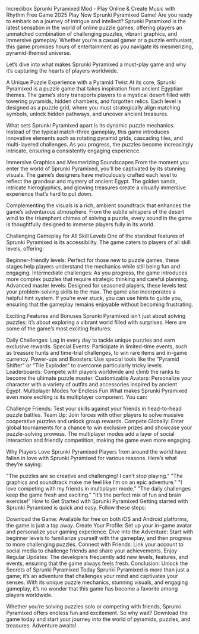 Incredibox Sprunki Pyramixed Mod - Play Online & Create Music with Rhythm Free Game 2025
Play Now Sprunki Pyramixed Game!
Are you ready to embark on a journey of intrigue and intellect? Sprunki Pyramixed is the latest sensation in the world of online puzzle games, offering players an unmatched combination of challenging puzzles, vibrant graphics, and immersive gameplay. Whether you’re a casual gamer or a puzzle enthusiast, this game promises hours of entertainment as you navigate its mesmerizing, pyramid-themed universe.

Let’s dive into what makes Sprunki Pyramixed a must-play game and why it’s capturing the hearts of players worldwide.

A Unique Puzzle Experience with a Pyramid Twist
At its core, Sprunki Pyramixed is a puzzle game that takes inspiration from ancient Egyptian themes. The game’s story transports players to a mystical desert filled with towering pyramids, hidden chambers, and forgotten relics. Each level is designed as a puzzle grid, where you must strategically align matching symbols, unlock hidden pathways, and uncover ancient treasures.

What sets Sprunki Pyramixed apart is its dynamic puzzle mechanics. Instead of the typical match-three gameplay, this game introduces innovative elements such as rotating pyramid grids, cascading tiles, and multi-layered challenges. As you progress, the puzzles become increasingly intricate, ensuring a consistently engaging experience.

Immersive Graphics and Mesmerizing Soundscapes
From the moment you enter the world of Sprunki Pyramixed, you’ll be captivated by its stunning visuals. The game’s designers have meticulously crafted each level to reflect the grandeur and mystery of ancient Egypt. The golden sands, intricate hieroglyphics, and glowing treasures create a visually immersive experience that’s hard to put down.

Complementing the visuals is a rich, ambient soundtrack that enhances the game’s adventurous atmosphere. From the subtle whispers of the desert wind to the triumphant chimes of solving a puzzle, every sound in the game is thoughtfully designed to immerse players fully in its world.

Challenging Gameplay for All Skill Levels
One of the standout features of Sprunki Pyramixed is its accessibility. The game caters to players of all skill levels, offering:

Beginner-friendly levels: Perfect for those new to puzzle games, these stages help players understand the mechanics while still being fun and engaging.
Intermediate challenges: As you progress, the game introduces more complex puzzles that require strategic thinking and careful planning.
Advanced master levels: Designed for seasoned players, these levels test your problem-solving skills to the max.
The game also incorporates a helpful hint system. If you’re ever stuck, you can use hints to guide you, ensuring that the gameplay remains enjoyable without becoming frustrating.

Exciting Features and Bonuses
Sprunki Pyramixed isn’t just about solving puzzles; it’s about exploring a vibrant world filled with surprises. Here are some of the game’s most exciting features:

Daily Challenges: Log in every day to tackle unique puzzles and earn exclusive rewards.
Special Events: Participate in limited-time events, such as treasure hunts and time-trial challenges, to win rare items and in-game currency.
Power-ups and Boosters: Use special tools like the "Pyramid Shifter" or "Tile Exploder" to overcome particularly tricky levels.
Leaderboards: Compete with players worldwide and climb the ranks to become the ultimate puzzle master.
Customizable Avatars: Personalize your character with a variety of outfits and accessories inspired by ancient Egypt.
Multiplayer Modes for Endless Fun
What makes Sprunki Pyramixed even more exciting is its multiplayer component. You can:

Challenge Friends: Test your skills against your friends in head-to-head puzzle battles.
Team Up: Join forces with other players to solve massive cooperative puzzles and unlock group rewards.
Compete Globally: Enter global tournaments for a chance to win exclusive prizes and showcase your puzzle-solving prowess.
The multiplayer modes add a layer of social interaction and friendly competition, making the game even more engaging.

Why Players Love Sprunki Pyramixed
Players from around the world have fallen in love with Sprunki Pyramixed for various reasons. Here’s what they’re saying:

"The puzzles are so creative and challenging! I can’t stop playing."
"The graphics and soundtrack make me feel like I’m on an epic adventure."
"I love competing with my friends in multiplayer mode."
"The daily challenges keep the game fresh and exciting."
"It’s the perfect mix of fun and brain exercise!"
How to Get Started with Sprunki Pyramixed
Getting started with Sprunki Pyramixed is quick and easy. Follow these steps:

Download the Game: Available for free on both iOS and Android platforms, the game is just a tap away.
Create Your Profile: Set up your in-game avatar and personalize your gaming experience.
Dive into the Adventure: Start with beginner levels to familiarize yourself with the gameplay, and then progress to more challenging puzzles.
Connect with Friends: Link your account to social media to challenge friends and share your achievements.
Enjoy Regular Updates: The developers frequently add new levels, features, and events, ensuring that the game always feels fresh.
Conclusion: Unlock the Secrets of Sprunki Pyramixed Today
Sprunki Pyramixed is more than just a game; it’s an adventure that challenges your mind and captivates your senses. With its unique puzzle mechanics, stunning visuals, and engaging gameplay, it’s no wonder that this game has become a favorite among players worldwide.

Whether you’re solving puzzles solo or competing with friends, Sprunki Pyramixed offers endless fun and excitement. So why wait? Download the game today and start your journey into the world of pyramids, puzzles, and treasures. Adventure awaits!
